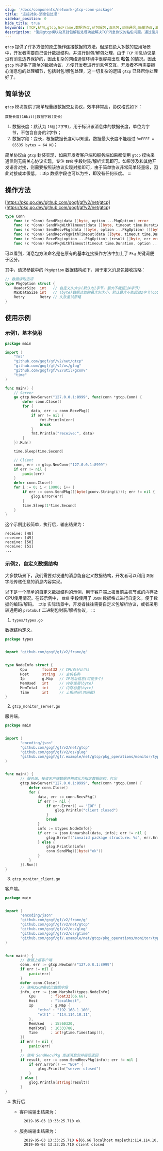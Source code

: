 ```yaml
---
slug: '/docs/components/network-gtcp-conn-package'
title: '连接对象-消息包处理'
sidebar_position: 0
hide_title: true
keywords: [TCP,粘包,gtcp,GoFrame,数据协议,封包解包,消息包,网络通信,简单协议,消息交互]
description: '使用gtcp模块及其封包解包处理功能解决TCP消息协议的粘包问题。通过使用GoFrame框架的简单轻量级数据交互协议，开发者可以更轻松地进行消息包交互，无需关注复杂的封包解包细节。此外，文档还提供了多个使用示例，以帮助开发者更好理解和实现自定义数据结构的消息传递。'
---
```


`gtcp` 提供了许多方便的原生操作连接数据的方法，但是在绝大多数的应用场景中，开发者需要自己设计数据结构，并进行封包/解包处理，由于 `TCP` 消息协议是没有消息边界保护的，因此复杂的网络通信环境中很容易出现 **粘包** 的情况。因此 `gtcp` 也提供了简单的数据协议，方便开发者进行消息包交互，开发者不再需要担心消息包的处理细节，包括封包/解包处理，这一切复杂的逻辑 `gtcp` 已经帮你处理好了。

## 简单协议

`gtcp` 模块提供了简单轻量级数据交互协议，效率非常高，协议格式如下：

```
数据长度(16bit)|数据字段(变长)
```

1. 数据长度：默认为 `16位`( `2字节`)，用于标识该消息体的数据长度，单位为字节，不包含自身的2字节；
2. 数据字段：变长，根据数据长度可以知道，数据最大长度不能超过 `0xFFFF = 65535 bytes = 64 KB`；

简单协议由 `gtcp` 封装实现，如果开发者客户端和服务端如果都使用 `gtcp` 模块来通信则无需关心协议实现，专注 `数据` 字段封装/解析实现即可。如果涉及和其他开发语言对接，则需要按照该协议实现对接即可，由于简单协议非常简单轻量级，因此对接成本很低。
:::tip
数据字段也可以为空，即没有任何长度。
:::
## 操作方法

[https://pkg.go.dev/github.com/gogf/gf/v2/net/gtcp](https://pkg.go.dev/github.com/gogf/gf/v2/net/gtcp)

```go
type Conn
    func (c *Conn) SendPkg(data []byte, option ...PkgOption) error
    func (c *Conn) SendPkgWithTimeout(data []byte, timeout time.Duration, option ...PkgOption) error
    func (c *Conn) SendRecvPkg(data []byte, option ...PkgOption) ([]byte, error)
    func (c *Conn) SendRecvPkgWithTimeout(data []byte, timeout time.Duration, option ...PkgOption) ([]byte, error)
    func (c *Conn) RecvPkg(option ...PkgOption) (result []byte, err error)
    func (c *Conn) RecvPkgWithTimeout(timeout time.Duration, option ...PkgOption) ([]byte, error)
```

可以看到，消息包方法命名是在原有的基本连接操作方法中加上了 `Pkg` 关键词便于区分。

其中，请求参数中的 `PkgOption` 数据结构如下，用于定义消息包接收策略：

```go
// 数据读取选项
type PkgOption struct {
    HeaderSize  int   // 自定义头大小(默认为2字节，最大不能超过4字节)
    MaxDataSize int   // (byte)数据读取的最大包大小，默认最大不能超过2字节(65535 byte)
    Retry       Retry // 失败重试策略
}
```

## 使用示例

### 示例1，基本使用

```go
package main

import (
    "fmt"
    "github.com/gogf/gf/v2/net/gtcp"
    "github.com/gogf/gf/v2/os/glog"
    "github.com/gogf/gf/v2/util/gconv"
    "time"
)

func main() {
    // Server
    go gtcp.NewServer("127.0.0.1:8999", func(conn *gtcp.Conn) {
        defer conn.Close()
        for {
            data, err := conn.RecvPkg()
            if err != nil {
                fmt.Println(err)
                break
            }
            fmt.Println("receive:", data)
        }
    }).Run()

    time.Sleep(time.Second)

    // Client
    conn, err := gtcp.NewConn("127.0.0.1:8999")
    if err != nil {
        panic(err)
    }
    defer conn.Close()
    for i := 0; i < 10000; i++ {
        if err := conn.SendPkg([]byte(gconv.String(i))); err != nil {
            glog.Error(err)
        }
        time.Sleep(1*time.Second)
    }
}
```

这个示例比较简单，执行后，输出结果为：

```
receive: [48]
receive: [49]
receive: [50]
receive: [51]
...
```

### 示例2，自定义数据结构

大多数场景下，我们需要对发送的消息能自定义数据结构，开发者可以利用 `数据` 字段传递任意的消息内容实现。

以下是一个简单的自定义数据结构的示例，用于客户端上报当前主机节点的内存及CPU使用情况。在该示例中， `数据` 字段使用了 `JSON` 数据格式进行自定义，便于数据的编码/解码。
:::tip
实际场景中，开发者往往需要自定义包解析协议，或者采用较通用的 `protobuf` 二进制包封装/解析协议。
:::
1. `types/types.go`

数据结构定义。

```go
package types


import "github.com/gogf/gf/v2/frame/g"


type NodeInfo struct {
       Cpu       float32 // CPU百分比(%)
       Host      string  // 主机名称
       Ip        g.Map   // IP地址信息(可能多个)
       MemUsed   int     // 内存使用(byte)
       MemTotal  int     // 内存总量(byte)
       Time      int     // 上报时间(时间戳)
}
```

2. `gtcp_monitor_server.go`

服务端。

```go
package main


import (
       "encoding/json"
       "github.com/gogf/gf/v2/net/gtcp"
       "github.com/gogf/gf/v2/os/glog"
       "github.com/gogf/gf/.example/net/gtcp/pkg_operations/monitor/types"
)


func main() {
       // 服务端，接收客户端数据并格式化为指定数据结构，打印
       gtcp.NewServer("127.0.0.1:8999", func(conn *gtcp.Conn) {
           defer conn.Close()
           for {
               data, err := conn.RecvPkg()
               if err != nil {
                   if err.Error() == "EOF" {
                       glog.Println("client closed")
                   }
                   break
               }
               info := &types.NodeInfo{}
               if err := json.Unmarshal(data, info); err != nil {
                   glog.Errorf("invalid package structure: %s", err.Error())
               } else {
                   glog.Println(info)
                   conn.SendPkg([]byte("ok"))
               }
           }
       }).Run()
}
```

3. `gtcp_monitor_client.go`

客户端。

```go
package main


import (
       "encoding/json"
       "github.com/gogf/gf/v2/frame/g"
       "github.com/gogf/gf/v2/net/gtcp"
       "github.com/gogf/gf/v2/os/glog"
       "github.com/gogf/gf/v2/os/gtime"
       "github.com/gogf/gf/.example/net/gtcp/pkg_operations/monitor/types"
)


func main() {
       // 数据上报客户端
       conn, err := gtcp.NewConn("127.0.0.1:8999")
       if err != nil {
           panic(err)
       }
       defer conn.Close()
       // 使用JSON格式化数据字段
       info, err := json.Marshal(types.NodeInfo{
           Cpu       : float32(66.66),
           Host      : "localhost",
           Ip        : g.Map {
               "etho" : "192.168.1.100",
               "eth1" : "114.114.10.11",
           },
           MemUsed   : 15560320,
           MemTotal  : 16333788,
           Time      : int(gtime.Timestamp()),
       })
       if err != nil {
           panic(err)
       }
       // 使用 SendRecvPkg 发送消息包并接受返回
       if result, err := conn.SendRecvPkg(info); err != nil {
           if err.Error() == "EOF" {
               glog.Println("server closed")
           }
       } else {
           glog.Println(string(result))
       }
}
```

4. 执行后

   - 客户端输出结果为：

     ```html
       2019-05-03 13:33:25.710 ok
     ```

   - 服务端输出结果为：

     ```html
       2019-05-03 13:33:25.710 &{66.66 localhost map[eth1:114.114.10.11 etho:192.168.1.100] 15560320 16333788 1556861605}
       2019-05-03 13:33:25.710 client closed
     ```